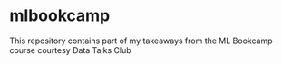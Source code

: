 # mlbookcamp
This repository contains part of my takeaways from the ML Bookcamp course courtesy Data Talks Club
